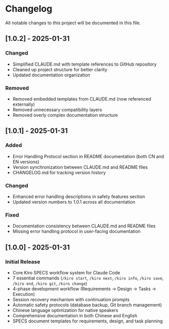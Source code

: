 # Changelog

All notable changes to this project will be documented in this file.

## [1.0.2] - 2025-01-31

### Changed
- Simplified CLAUDE.md with template references to GitHub repository
- Cleaned up project structure for better clarity
- Updated documentation organization

### Removed
- Removed embedded templates from CLAUDE.md (now referenced externally)
- Removed unnecessary compatibility layers
- Removed overly complex documentation structure

## [1.0.1] - 2025-01-31

### Added
- Error Handling Protocol section in README documentation (both CN and EN versions)
- Version synchronization between CLAUDE.md and README files
- CHANGELOG.md for tracking version history

### Changed
- Enhanced error handling descriptions in safety features section
- Updated version numbers to 1.0.1 across all documentation

### Fixed
- Documentation consistency between CLAUDE.md and README files
- Missing error handling protocol in user-facing documentation

## [1.0.0] - 2025-01-31

### Initial Release
- Core Kiro SPECS workflow system for Claude Code
- 7 essential commands (`/kiro start`, `/kiro next`, `/kiro info`, `/kiro save`, `/kiro end`, `/kiro git`, `/kiro change`)
- 4-phase development workflow (Requirements → Design → Tasks → Execution)
- Session recovery mechanism with continuation prompts
- Automatic safety protocols (database backup, Git branch management)
- Chinese language optimization for native speakers
- Comprehensive documentation in both Chinese and English
- SPECS document templates for requirements, design, and task planning